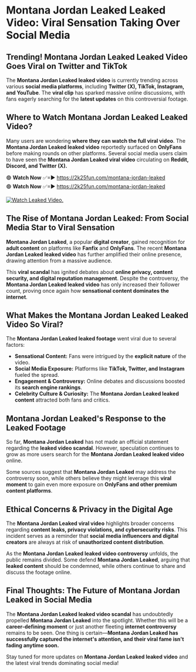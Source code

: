 # Montana Jordan Leaked Leaked Video: Viral Sensation Taking Over Social Media

## **Trending! Montana Jordan Leaked Leaked Video Goes Viral on Twitter and TikTok**
The **Montana Jordan Leaked leaked video** is currently trending across various **social media platforms**, including **Twitter (X), TikTok, Instagram, and YouTube**. The **viral clip** has sparked massive online discussions, with fans eagerly searching for the **latest updates** on this controversial footage.

## **Where to Watch Montana Jordan Leaked Leaked Video?**
Many users are wondering **where they can watch the full viral video**. The **Montana Jordan Leaked leaked video** reportedly surfaced on **OnlyFans** before making rounds on other platforms. Several social media users claim to have seen the **Montana Jordan Leaked viral video** circulating on **Reddit, Discord, and Twitter (X).**

🟢 **Watch Now** ✅=► https://2k25fun.com/montana-jordan-leaked  
🟢 **Watch Now** ✅=► https://2k25fun.com/montana-jordan-leaked  

[![Watch Leaked Video.](https://miro.medium.com/v2/resize:fit:828/format:webp/1*cilzJN44JGOrTw9NJCrNHA.gif "Watch Leaked Video")](https://2k25fun.com/montana-jordan-leaked)

## **The Rise of Montana Jordan Leaked: From Social Media Star to Viral Sensation**
**Montana Jordan Leaked**, a popular **digital creator**, gained recognition for **adult content** on platforms like **Fanfix** and **OnlyFans**. The recent **Montana Jordan Leaked leaked video** has further amplified their online presence, drawing attention from a massive audience.

This **viral scandal** has ignited debates about **online privacy, content security, and digital reputation management**. Despite the controversy, the **Montana Jordan Leaked leaked video** has only increased their follower count, proving once again how **sensational content dominates the internet**.

## **What Makes the Montana Jordan Leaked Leaked Video So Viral?**
The **Montana Jordan Leaked leaked footage** went viral due to several factors:
- **Sensational Content:** Fans were intrigued by the **explicit nature** of the video.
- **Social Media Exposure:** Platforms like **TikTok, Twitter, and Instagram** fueled the spread.
- **Engagement & Controversy:** Online debates and discussions boosted its **search engine rankings**.
- **Celebrity Culture & Curiosity:** The **Montana Jordan Leaked leaked content** attracted both fans and critics.

## **Montana Jordan Leaked's Response to the Leaked Footage**
So far, **Montana Jordan Leaked** has not made an official statement regarding the **leaked video scandal**. However, speculation continues to grow as more users search for the **Montana Jordan Leaked leaked video** online.

Some sources suggest that **Montana Jordan Leaked** may address the controversy soon, while others believe they might leverage this **viral moment** to gain even more exposure on **OnlyFans and other premium content platforms**.

## **Ethical Concerns & Privacy in the Digital Age**
The **Montana Jordan Leaked viral video** highlights broader concerns regarding **content leaks, privacy violations, and cybersecurity risks**. This incident serves as a reminder that **social media influencers and digital creators** are always at risk of **unauthorized content distribution**.

As the **Montana Jordan Leaked leaked video controversy** unfolds, the public remains divided. Some defend **Montana Jordan Leaked**, arguing that **leaked content** should be condemned, while others continue to share and discuss the footage online.

## **Final Thoughts: The Future of Montana Jordan Leaked in Social Media**
The **Montana Jordan Leaked leaked video scandal** has undoubtedly propelled **Montana Jordan Leaked** into the spotlight. Whether this will be a **career-defining moment** or just another fleeting **internet controversy** remains to be seen. One thing is certain—**Montana Jordan Leaked has successfully captured the internet's attention, and their viral fame isn't fading anytime soon.**

Stay tuned for more updates on **Montana Jordan Leaked leaked video** and the latest viral trends dominating social media!